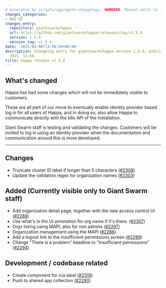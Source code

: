 ```yaml
---
# Generated by scripts/aggregate-changelogs. WARNING: Manual edits to this files will be overwritten.
changes_categories:
- Web UI
changes_entry:
  repository: giantswarm/happa
  url: https://github.com/giantswarm/happa/releases/tag/v1.5.4
  version: 1.5.4
  version_tag: v1.5.4
date: '2021-04-06T13:50:59+00:00'
description: Changelog entry for giantswarm/happa version 1.5.4, published on 06 April
  2021, 13:50.
title: happa release v1.5.4
---
```


## What's changed

Happa has had some changes which will not be immediately visible to customers. 

These are all part of our move to eventually enable identity provider based log in for all users of Happa, and in doing so, also allow Happa to communicate directly with the k8s API of the installation.

Giant Swarm staff is testing and validating the changes. Customers will be invited to log in using an identity provider when the documentation and communication around this is more developed.

------

## Changes

- Truncate cluster ID label if longer than 5 characters ([#2308](https://github.com/giantswarm/happa/pull/2308))
- Update the validation regex for organization names ([#2303](https://github.com/giantswarm/happa/pull/2303))

## Added (Currently visible only to Giant Swarm staff)

- Add organization detail page, together with the new access control UI ([#2288](https://github.com/giantswarm/happa/pull/2288))
- Use what's in the UI annotation for org name if it's there. ([#2307](https://github.com/giantswarm/happa/pull/2307))
- Orgs listing using MAPI, also for non admins ([#2297](https://github.com/giantswarm/happa/pull/2297))
- Organization management using the MAPI ([#2286](https://github.com/giantswarm/happa/pull/2286))
- Add a logout link to the insufficient permissions screen ([#2299](https://github.com/giantswarm/happa/pull/2299))
- Change "There is a problem" headline to "Insufficient permissions" ([#2294](https://github.com/giantswarm/happa/pull/2294))

## Development / codebase related

- Create component for n/a label ([#2319](https://github.com/giantswarm/happa/pull/2319))
- Push to shared app collection ([#2290](https://github.com/giantswarm/happa/pull/2290))
